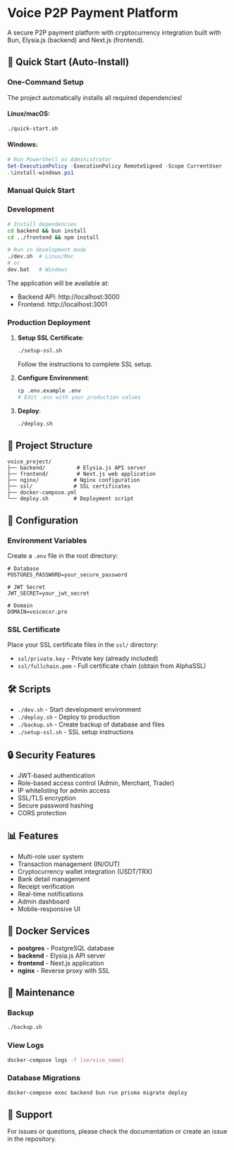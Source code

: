 # Voice P2P Payment Platform

A secure P2P payment platform with cryptocurrency integration built with Bun, Elysia.js (backend) and Next.js (frontend).

## 🚀 Quick Start (Auto-Install)

### One-Command Setup

The project automatically installs all required dependencies!

#### Linux/macOS:
```bash
./quick-start.sh
```

#### Windows:
```powershell
# Run PowerShell as Administrator
Set-ExecutionPolicy -ExecutionPolicy RemoteSigned -Scope CurrentUser
.\install-windows.ps1
```

### Manual Quick Start

### Development

```bash
# Install dependencies
cd backend && bun install
cd ../frontend && npm install

# Run in development mode
./dev.sh  # Linux/Mac
# or
dev.bat   # Windows
```

The application will be available at:
- Backend API: http://localhost:3000
- Frontend: http://localhost:3001

### Production Deployment

1. **Setup SSL Certificate**:
   ```bash
   ./setup-ssl.sh
   ```
   Follow the instructions to complete SSL setup.

2. **Configure Environment**:
   ```bash
   cp .env.example .env
   # Edit .env with your production values
   ```

3. **Deploy**:
   ```bash
   ./deploy.sh
   ```

## 📁 Project Structure

```
voice_project/
├── backend/          # Elysia.js API server
├── frontend/         # Next.js web application  
├── nginx/           # Nginx configuration
├── ssl/             # SSL certificates
├── docker-compose.yml
└── deploy.sh        # Deployment script
```

## 🔧 Configuration

### Environment Variables

Create a `.env` file in the root directory:

```env
# Database
POSTGRES_PASSWORD=your_secure_password

# JWT Secret
JWT_SECRET=your_jwt_secret

# Domain
DOMAIN=voicecxr.pro
```

### SSL Certificate

Place your SSL certificate files in the `ssl/` directory:
- `ssl/private.key` - Private key (already included)
- `ssl/fullchain.pem` - Full certificate chain (obtain from AlphaSSL)

## 🛠️ Scripts

- `./dev.sh` - Start development environment
- `./deploy.sh` - Deploy to production
- `./backup.sh` - Create backup of database and files
- `./setup-ssl.sh` - SSL setup instructions

## 🔒 Security Features

- JWT-based authentication
- Role-based access control (Admin, Merchant, Trader)
- IP whitelisting for admin access
- SSL/TLS encryption
- Secure password hashing
- CORS protection

## 📊 Features

- Multi-role user system
- Transaction management (IN/OUT)
- Cryptocurrency wallet integration (USDT/TRX)
- Bank detail management
- Receipt verification
- Real-time notifications
- Admin dashboard
- Mobile-responsive UI

## 🐳 Docker Services

- **postgres** - PostgreSQL database
- **backend** - Elysia.js API server
- **frontend** - Next.js application
- **nginx** - Reverse proxy with SSL

## 📝 Maintenance

### Backup
```bash
./backup.sh
```

### View Logs
```bash
docker-compose logs -f [service_name]
```

### Database Migrations
```bash
docker-compose exec backend bun run prisma migrate deploy
```

## 🤝 Support

For issues or questions, please check the documentation or create an issue in the repository.